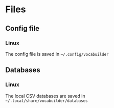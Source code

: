 # Files

## Config file

### Linux
The config file is saved in `~/.config/vocabuilder`


## Databases

### Linux
The local CSV databases are saved in `~/.local/share/vocabuilder/databases`

